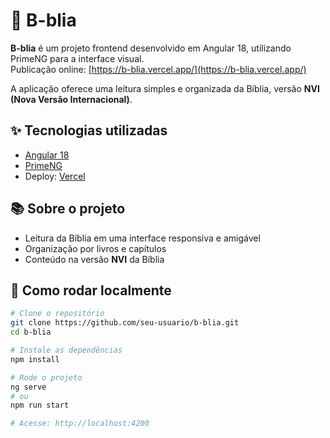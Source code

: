 # 📖 B-blia

**B-blia** é um projeto frontend desenvolvido em Angular 18, utilizando PrimeNG para a interface visual.  
Publicação online: [https://b-blia.vercel.app/](https://b-blia.vercel.app/)

A aplicação oferece uma leitura simples e organizada da Bíblia, versão **NVI (Nova Versão Internacional)**.

## ✨ Tecnologias utilizadas

- [Angular 18](https://angular.io/)
- [PrimeNG](https://www.primefaces.org/primeng/)
- Deploy: [Vercel](https://vercel.com/)

## 📚 Sobre o projeto

- Leitura da Bíblia em uma interface responsiva e amigável
- Organização por livros e capítulos
- Conteúdo na versão **NVI** da Bíblia

## 🚀 Como rodar localmente

```bash
# Clone o repositório
git clone https://github.com/seu-usuario/b-blia.git
cd b-blia

# Instale as dependências
npm install

# Rode o projeto
ng serve
# ou
npm run start

# Acesse: http://localhost:4200
